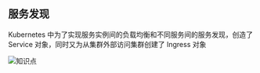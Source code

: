 ## 服务发现


Kubernetes 中为了实现服务实例间的负载均衡和不同服务间的服务发现，创造了 Service 对象，同时又为从集群外部访问集群创建了 Ingress 对象


![知识点](https://mmbiz.qpic.cn/mmbiz_png/tuSaKc6SfPqQsWxX5SNXO0Y8OTqpSWPBIIeo2CKmBs6uiajtQMdmsPaJnxdomTeuL9RgR5afgicicb5YsT7vhS8hw/640?wx_fmt=png&tp=webp&wxfrom=5&wx_lazy=1&wx_co=1)


